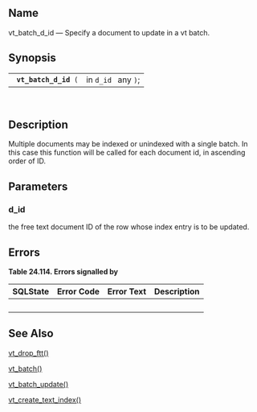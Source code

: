<div>

<div>

</div>

<div>

## Name

vt_batch_d_id — Specify a document to update in a vt batch.

</div>

<div>

## Synopsis

<div>

|                            |                     |
|----------------------------|---------------------|
| ` `**`vt_batch_d_id`**` (` | in `d_id ` any `)`; |

<div>

 

</div>

</div>

</div>

<div>

## Description

Multiple documents may be indexed or unindexed with a single batch. In
this case this function will be called for each document id, in
ascending order of ID.

</div>

<div>

## Parameters

<div>

### d_id

the free text document ID of the row whose index entry is to be updated.

</div>

</div>

<div>

## Errors

<div>

**Table 24.114. Errors signalled by**

<div>

| SQLState                        | Error Code                      | Error Text                      | Description |
|---------------------------------|---------------------------------|---------------------------------|-------------|
| <span class="errorcode"></span> | <span class="errorcode"></span> | <span class="errortext"></span> |             |

</div>

</div>

  

</div>

<div>

## See Also

<a href="fn_vt_drop_ftt.html" class="link"
title="VT_DROP_FTT">vt_drop_ftt()</a>

<a href="fn_vt_batch.html" class="link" title="vt_batch">vt_batch()</a>

<a href="fn_vt_batch_update.html" class="link"
title="VT_BATCH_UPDATE">vt_batch_update()</a>

<a href="fn_vt_create_text_index.html" class="link"
title="vt_create_text_index">vt_create_text_index()</a>

</div>

</div>
